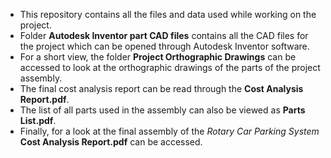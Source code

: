 - This repository contains all the files and data used while working on the project.
- Folder **Autodesk Inventor part CAD files** contains all the CAD files for the project which can be opened through Autodesk Inventor software.
- For a short view, the folder **Project Orthographic Drawings** can be accessed to look at the orthographic drawings of the parts of the project assembly.
- The final cost analysis report can be read through the **Cost Analysis Report.pdf**.
- The list of all parts used in the assembly can also be viewed as **Parts List.pdf**.
- Finally, for a look at the final assembly of the *Rotary Car Parking System* **Cost Analysis Report.pdf** can be accessed.
